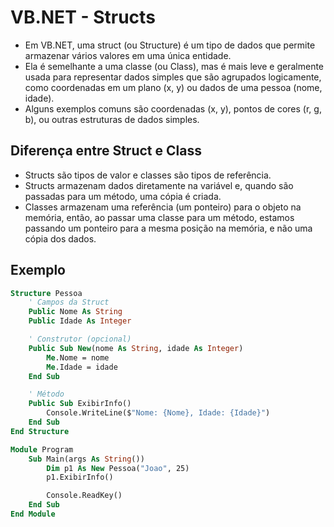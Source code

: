 # VB.NET - Structs

- Em VB.NET, uma struct (ou Structure) é um tipo de dados que permite armazenar vários valores em uma única entidade. 
- Ela é semelhante a uma classe (ou Class), mas é mais leve e geralmente usada para representar dados simples que são agrupados logicamente, como coordenadas em um plano (x, y) ou dados de uma pessoa (nome, idade).
- Alguns exemplos comuns são coordenadas (x, y), pontos de cores (r, g, b), ou outras estruturas de dados simples.

## Diferença entre Struct e Class

- Structs são tipos de valor e classes são tipos de referência.
- Structs armazenam dados diretamente na variável e, quando são passadas para um método, uma cópia é criada.
- Classes armazenam uma referência (um ponteiro) para o objeto na memória, então, ao passar uma classe para um método, estamos passando um ponteiro para a mesma posição na memória, e não uma cópia dos dados.

## Exemplo

~~~vb
Structure Pessoa
    ' Campos da Struct
    Public Nome As String
    Public Idade As Integer

    ' Construtor (opcional)
    Public Sub New(nome As String, idade As Integer)
        Me.Nome = nome
        Me.Idade = idade
    End Sub

    ' Método
    Public Sub ExibirInfo()
        Console.WriteLine($"Nome: {Nome}, Idade: {Idade}")
    End Sub
End Structure

Module Program
    Sub Main(args As String())
        Dim p1 As New Pessoa("Joao", 25)
        p1.ExibirInfo()

        Console.ReadKey()
    End Sub
End Module
~~~